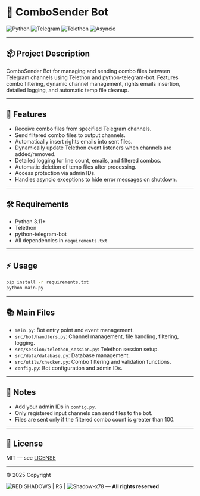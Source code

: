 # 🤖 ComboSender Bot

![Python](https://img.shields.io/badge/Python-3.11-blue?logo=python)
![Telegram](https://img.shields.io/badge/Telegram-Bot-blue?logo=telegram)
![Telethon](https://img.shields.io/badge/Telethon-API-blue?logo=telegram)
![Asyncio](https://img.shields.io/badge/Asyncio-Enabled-blue?logo=python)

---

## 📦 Project Description

ComboSender Bot for managing and sending combo files between Telegram channels using Telethon and python-telegram-bot. Features combo filtering, dynamic channel management, rights emails insertion, detailed logging, and automatic temp file cleanup.

---

## 🚀 Features

- Receive combo files from specified Telegram channels.
- Send filtered combo files to output channels.
- Automatically insert rights emails into sent files.
- Dynamically update Telethon event listeners when channels are added/removed.
- Detailed logging for line count, emails, and filtered combos.
- Automatic deletion of temp files after processing.
- Access protection via admin IDs.
- Handles asyncio exceptions to hide error messages on shutdown.

---

## 🛠️ Requirements

- Python 3.11+
- Telethon
- python-telegram-bot
- All dependencies in `requirements.txt`

---

## ⚡ Usage

```bash
pip install -r requirements.txt
python main.py
```

---

## 📚 Main Files

- `main.py`: Bot entry point and event management.
- `src/bot/handlers.py`: Channel management, file handling, filtering, logging.
- `src/session/telethon_session.py`: Telethon session setup.
- `src/data/database.py`: Database management.
- `src/utils/checker.py`: Combo filtering and validation functions.
- `config.py`: Bot configuration and admin IDs.

---

## 📝 Notes

- Add your admin IDs in `config.py`.
- Only registered input channels can send files to the bot.
- Files are sent only if the filtered combo count is greater than 100.

---

## 📜 License

MIT — see [LICENSE](LICENSE)

---

© 2025 Copyright

![RED SHADOWS | RS](https://img.shields.io/badge/RED%20SHADOWS%20%7C%20RS-DC143C?style=flat&logo=github&logoColor=white&labelColor=2F2F2F) | ![Shadow-x78](https://img.shields.io/badge/Shadow--x78-000000?style=flat&logo=github&logoColor=white&labelColor=2F2F2F) — **All rights reserved**
